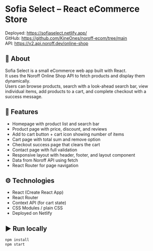 # Sofia Select – React eCommerce Store

Deployed: <https://sofiaselect.netlify.app/>  
GitHub: <https://github.com/KineOnes/noroff-ecom/tree/main>  
API: https://v2.api.noroff.dev/online-shop

## 🎯 About
Sofia Select is a small eCommerce web app built with React.  
It uses the Noroff Online Shop API to fetch products and display them dynamically.  
Users can browse products, search with a look-ahead search bar, view individual items, add products to a cart, and complete checkout with a success message.

## 🧱 Features
- Homepage with product list and search bar  
- Product page with price, discount, and reviews  
- Add to cart button + cart icon showing number of items  
- Cart page with total sum and remove option  
- Checkout success page that clears the cart  
- Contact page with full validation  
- Responsive layout with header, footer, and layout component  
- Data from Noroff API using fetch  
- React Router for page navigation

## ⚙️ Technologies
- React (Create React App)
- React Router
- Context API (for cart state)
- CSS Modules / plain CSS
- Deployed on Netlify

## ▶️ Run locally
```bash
npm install
npm start
